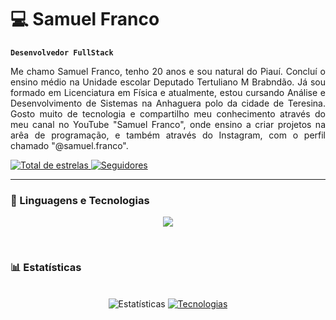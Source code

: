 # 💻 Samuel Franco

**`Desenvolvedor FullStack`**

<p style='text-align: justify;'>
Me chamo Samuel Franco, tenho 20 anos e sou natural do Piauí. Concluí o ensino médio na Unidade escolar Deputado Tertuliano M Brabndão. Já sou formado em Licenciatura em Física e atualmente, estou cursando Análise e Desenvolvimento de Sistemas na Anhaguera polo da cidade de Teresina. Gosto muito de tecnologia e compartilho meu conhecimento através do meu canal no YouTube "Samuel Franco", onde ensino a criar projetos na arêa de programação, e também através do Instagram, com o perfil chamado "@samuel.franco".
</p>

<p align="left">
    <a href="https://github.com/samuel-franco">
        <img 
            alt="Total de estrelas" 
            title="Total de estrelas GitHub" 
            src="https://custom-icon-badges.demolab.com/github/stars/samuel-franco?color=55960c&style=for-the-badge&labelColor=488207&logo=star&label=estrelas"
        />
    </a>
    <a href="https://github.com/samuel-franco?tab=followers">
        <img 
            alt="Seguidores" 
            title="Me siga no GitHub" 
            src="https://custom-icon-badges.demolab.com/github/followers/samuel-franco?color=236ad3&labelColor=1155ba&style=for-the-badge&logo=github&label=Seguidores&logoColor=white"
        />
    </a>
</p>

---

### 🤖 Linguagens e Tecnologias

<p align="center">
  <a href="https://skillicons.dev">
    <img src="https://skillicons.dev/icons?i=html,css,js,bootstrap,git,jquery,ts,mysql,java" />
  </a>
</p>

<br>

### 📊 Estatísticas

<div style="text-align: center;" align="center">
  <br>
  <img src="https://github-readme-stats-git-masterrstaa-rickstaa.vercel.app/api?username=samuel-franco&hide_title=true&show_icons=true&include_all_commits=false&count_private=true&line_height=25&hide=issues&bg_color=000&title_color=FF00F6&text_color=FFF&border_radius=3&border_color=36123c&icon_color=FF00F6&theme=jolly" alt="Estatísticas">

  <a href="https://github.com/samuel-franco/github-readme-stats">
    <img src="https://github-readme-stats-git-masterrstaa-rickstaa.vercel.app/api/top-langs/?username=samuel-franco&line_height=10&card_width=290&layout=compact&hide_title=false&count_private=true&langs_count=4&show_icons=true&title_color=FF00F6&hide=html,scss,less&bg_color=000&text_color=8B8B8B&border_radius=3&border_color=561760&count_private=true" alt="Tecnologias">
  </a>
</div>


